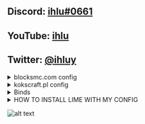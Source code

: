 
## Discord: [ihlu#0661](https://discord.gg/qZzKPdDg)
## YouTube: [ihlu](https://www.youtube.com/channel/UCrd9e10uS0f5Fml7ekSuCwg)
## Twitter: [@ihluy](https://twitter.com/ihluy)



<details>
  <summary>blocksmc.com config</summary>
  <br />
REMEMBER TO TURN OFF DISABLER IN BLOCKSMC LOBBY OR YOU WILL GET KICKED<br />
  
  [Download by clicking here](https://github.com/asx0001/limeconfigs/blob/main/ihlubmc.json)
  
**What works and what not:**<br />
 * Fly isnt detected from what i played <br /> 
 * Speed is 𝘆𝗲𝘀 (its so fucking good ngl, i never got kicked for it and its like speed of light) <br />
 * KillAura isnt detected too  <br />
 * TpAura sometimes kicks but thats kinda rare <br />
  </details>
  
  <details>
  <summary>kokscraft.pl config</summary>
  soon
  </details>
  
  <details>
  <summary>Binds</summary>
  
* KillAura - E <br />
* Fly - F <br />
* TpAura - R <br />
* Disabler - V <br />
* Speed - X <br />
  </details>


<details>
  <summary>HOW TO INSTALL LIME WITH MY CONFIG</summary>

1. go to https://discord.gg/QG8rdyFhxc  <br />
2. go to downloads channel <br />
3. download lime <br />
4. unpack it <br />
5. in windows search type %appdata% and click enter <br />
6. click on .minecraft <br />
7. click on versions  <br />
8. paste lime folder in it  <br />
9. open minecraft launcher and open lime <br />
10. in lime you go to alt manager and generate random alt  <br />
11. go to multiplayer and in right top corner click on 1.9.4 <br />
12. in bmc register and login (kinda obvious) <br />
13. download my config from https://raw.githubusercontent.com/asx0001/limeconfigs/main/ihlubmc.json <br />
14. go to %appdata% <br />
15. click on .minecraft <br />
16. click on lime folder <br />
17. click on configs folder <br />
18. paste the config you downloaded there <br />
19. go back to minecraft <br />
20. type ".config load ihlubmc"  <br />
21. bind cheats to your liking  <br />
22. enjoy <br />

    </details>
![alt text](https://cdn.discordapp.com/emojis/954210800606789674.gif?size=96&quality=lossless)
